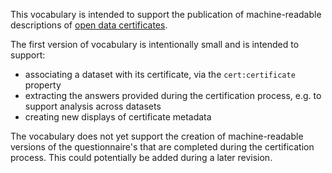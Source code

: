 This vocabulary is intended to support the publication of machine-readable descriptions of [open data certificates](https://certificates.theodi.org/).

The first version of vocabulary is intentionally small and is intended to support:

* associating a dataset with its certificate, via the `cert:certificate` property
* extracting the answers provided during the certification process, e.g. to support analysis across datasets
* creating new displays of certificate metadata

The vocabulary does not yet support the creation of machine-readable versions of the questionnaire's that are completed during the certification process. This could potentially be added during a later revision.
